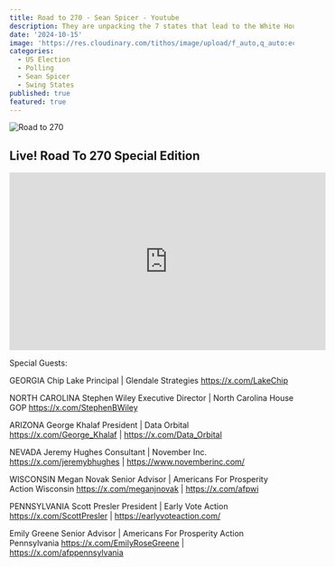 ```yaml
---
title: Road to 270 - Sean Spicer - Youtube
description: They are unpacking the 7 states that lead to the White House like never before! I am bringing in a special guest from each of the battleground states to give us up-to-date election information. We are going to discuss voter registration, early turn out, the ground game, and election predictions. You do not want to miss this very special edition of the Sean Spicer Show!
date: '2024-10-15'
image: 'https://res.cloudinary.com/tithos/image/upload/f_auto,q_auto:eco/v1729004091/open-road-20_a0ncji.png'
categories:
  - US Election
  - Polling
  - Sean Spicer
  - Swing States
published: true
featured: true
---
```


<script>
  import { ExternalLink, Image } from '../lib';
</script>

<Image
  src="https://res.cloudinary.com/tithos/image/upload/f_auto,q_auto:eco/v1729004091/open-road-20_a0ncji.png"
  alt="Road to 270"
/>

## Live! Road To 270 Special Edition

<iframe width="560" height="315" src="https://www.youtube.com/embed/68d29T3aWV8?si=CVKXENe_6-ojQQF4" title="YouTube video player" frameborder="0" allow="accelerometer; autoplay; clipboard-write; encrypted-media; gyroscope; picture-in-picture; web-share" referrerpolicy="strict-origin-when-cross-origin" allowfullscreen></iframe>

Special Guests:

GEORGIA
Chip Lake 
Principal | Glendale Strategies
https://x.com/LakeChip

NORTH CAROLINA
Stephen Wiley
Executive Director | North Carolina House GOP
https://x.com/StephenBWiley

ARIZONA
George Khalaf
President | Data Orbital
https://x.com/George_Khalaf | https://x.com/Data_Orbital

NEVADA
Jeremy Hughes
Consultant | November Inc.
https://x.com/jeremybhughes | https://www.novemberinc.com/

WISCONSIN
Megan Novak
Senior Advisor | Americans For Prosperity Action Wisconsin
https://x.com/meganjnovak | https://x.com/afpwi

PENNSYLVANIA
Scott Presler
President | Early Vote Action
https://x.com/ScottPresler | https://earlyvoteaction.com/

Emily Greene
Senior Advisor | Americans For Prosperity Action Pennsylvania
https://x.com/EmilyRoseGreene | https://x.com/afppennsylvania